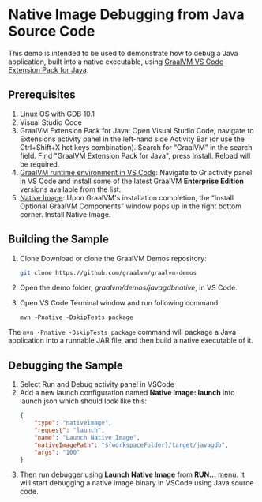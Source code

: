 # Native Image Debugging from Java Source Code

This demo is intended to be used to demonstrate how to debug a Java application, built into a native executable, using [GraalVM VS Code Extension Pack for Java](https://marketplace.visualstudio.com/items?itemName=oracle-labs-graalvm.graalvm-pack).

## Prerequisites

1. Linux OS with GDB 10.1
2. Visual Studio Code
3. GraalVM Extension Pack for Java: Open Visual Studio Code, navigate to Extensions activity panel in the left-hand side Activity Bar (or use the Ctrl+Shift+X hot keys combination). Search for “GraalVM” in the search field. Find "GraalVM Extension Pack for Java", press Install. Reload will be required.
4. [GraalVM runtime environment in VS Code](https://www.graalvm.org/latest/tools/vscode/graalvm-extension/#graalvm-installation-wizard): Navigate to Gr activity panel in VS Code and install some of the latest GraalVM __Enterprise Edition__ versions available from the list.
5. [Native Image](https://www.graalvm.org/latest/reference-manual/native-image/): Upon GraalVM's installation completion, the “Install Optional GraalVM Components” window pops up in the right bottom corner. Install Native Image.

## Building the Sample

1. Clone Download or clone the GraalVM Demos repository:
    ```bash
    git clone https://github.com/graalvm/graalvm-demos
    ```

2. Open the demo folder, _graalvm/demos/javagdbnative_, in VS Code.

3. Open VS Code Terminal window and run following command:
    ```shell
    mvn -Pnative -DskipTests package
    ```

The `mvn -Pnative -DskipTests package` command will package a Java application into a runnable JAR file, and then build a native executable of it.

## Debugging the Sample

1. Select Run and Debug activity panel in VSCode
2. Add a new launch configuration named **Native Image: launch** into launch.json which should look like this:
    ```json
    {
        "type": "nativeimage",
        "request": "launch",
        "name": "Launch Native Image",
        "nativeImagePath": "${workspaceFolder}/target/javagdb",
        "args": "100"
    }
    ```
3. Then run debugger using **Launch Native Image** from **RUN...** menu. It will start debugging a native image binary in VSCode using Java source code.        
